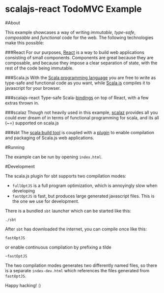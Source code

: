 # scalajs-react TodoMVC Example

#About

This example showcases a way of writing *immutable*, *type-safe*, *composable* and *functional* code for the web. 
The following technologies make this possible:

###React
For our purposes, [React](https://facebook.github.io/react/) 
is a way to build web applications consisting of small components.
Components are great because they are composable, 
and because they impose a clear separation of state, with the rest of the code being immutable.

###Scala.js
With the [Scala programming language](http://www.scala-lang.org/) 
you are free to write as type-safe and functional code as you want,
while [Scala.js](https://www.scala-js.org) compiles it to javascript for your browser.

###scalajs-react
Type-safe Scala-[bindings](https://github.com/japgolly/scalajs-react/) on top of React, 
with a few extras thrown in.

###scalaz
Though not heavily used in this example, [scalaz](https://github.com/scalaz/scalaz)
provides all you could ever dream of in terms of functional programming for scala, 
and its all (~=) supported on scala.js 

###sbt
The [scala build tool](http://www.scala-sbt.org) is coupled with a
[plugin](http://www.scala-js.org/doc/sbt-plugin.html) 
to enable compilation and packaging of Scala.js web applications. 

#Running

The example can be run by opening `index.html`.

#Development

The scala.js plugin for sbt supports two compilation modes:
 
* `fullOptJS` is a full program optimization, which is annoyingly slow when developing
* `fastOptJS` is fast, but produces large generated javascript files. This is the one we use for development.

There is a bundled `sbt` launcher which can be started like this:

`./sbt`

After `sbt` has downloaded the internet, you can compile once like this:

`fastOptJS` 

or enable continuous compilation by prefixing a tilde

`~fastOptJS`

The two compilation modes generates two differently named files, so there is a separate `index-dev.html`
 which references the files generated from `fastOptJS`.

 
Happy hacking! :)